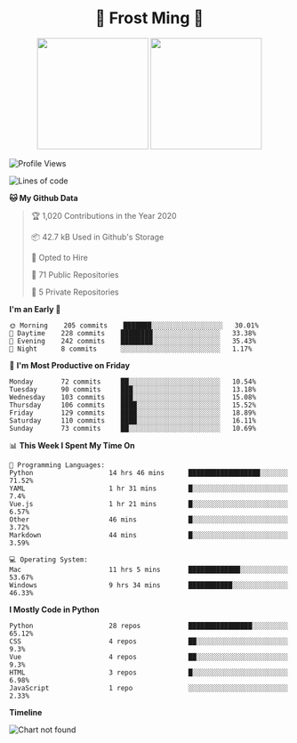 <h1 align="center">🦄 Frost Ming 🐍</h1>

<p align="center">
  <img height="200" src="https://github-readme-stats.vercel.app/api?username=frostming&show_icons=true&theme=dracula&include_all_commits=true" />
  <img height="200" src="https://github-readme-stats.vercel.app/api/top-langs/?username=frostming&theme=dracula&show_icons=true" />
</p>

<!--START_SECTION:waka-->
![Profile Views](http://img.shields.io/badge/Profile%20Views-10-blue)

![Lines of code](https://img.shields.io/badge/From%20Hello%20World%20I%27ve%20Written-11.9%20million%20lines%20of%20code-blue)

**🐱 My Github Data** 

> 🏆 1,020 Contributions in the Year 2020
 > 
> 📦 42.7 kB Used in Github's Storage 
 > 
> 💼 Opted to Hire
 > 
> 📜 71 Public Repositories
 > 
> 🔑 5 Private Repositories 

**I'm an Early 🐤** 

```text
🌞 Morning    205 commits    ███████░░░░░░░░░░░░░░░░░░   30.01% 
🌆 Daytime    228 commits    ████████░░░░░░░░░░░░░░░░░   33.38% 
🌃 Evening    242 commits    ████████░░░░░░░░░░░░░░░░░   35.43% 
🌙 Night      8 commits      ░░░░░░░░░░░░░░░░░░░░░░░░░   1.17%

```
📅 **I'm Most Productive on Friday** 

```text
Monday       72 commits     ██░░░░░░░░░░░░░░░░░░░░░░░   10.54% 
Tuesday      90 commits     ███░░░░░░░░░░░░░░░░░░░░░░   13.18% 
Wednesday    103 commits    ███░░░░░░░░░░░░░░░░░░░░░░   15.08% 
Thursday     106 commits    ████░░░░░░░░░░░░░░░░░░░░░   15.52% 
Friday       129 commits    ████░░░░░░░░░░░░░░░░░░░░░   18.89% 
Saturday     110 commits    ████░░░░░░░░░░░░░░░░░░░░░   16.11% 
Sunday       73 commits     ██░░░░░░░░░░░░░░░░░░░░░░░   10.69%

```


📊 **This Week I Spent My Time On** 

```text
💬 Programming Languages: 
Python                   14 hrs 46 mins      ██████████████████░░░░░░░   71.52% 
YAML                     1 hr 31 mins        █░░░░░░░░░░░░░░░░░░░░░░░░   7.4% 
Vue.js                   1 hr 21 mins        █░░░░░░░░░░░░░░░░░░░░░░░░   6.57% 
Other                    46 mins             █░░░░░░░░░░░░░░░░░░░░░░░░   3.72% 
Markdown                 44 mins             █░░░░░░░░░░░░░░░░░░░░░░░░   3.59%

💻 Operating System: 
Mac                      11 hrs 5 mins       █████████████░░░░░░░░░░░░   53.67% 
Windows                  9 hrs 34 mins       ███████████░░░░░░░░░░░░░░   46.33%

```

**I Mostly Code in Python** 

```text
Python                   28 repos            ████████████████░░░░░░░░░   65.12% 
CSS                      4 repos             ██░░░░░░░░░░░░░░░░░░░░░░░   9.3% 
Vue                      4 repos             ██░░░░░░░░░░░░░░░░░░░░░░░   9.3% 
HTML                     3 repos             █░░░░░░░░░░░░░░░░░░░░░░░░   6.98% 
JavaScript               1 repo              ░░░░░░░░░░░░░░░░░░░░░░░░░   2.33%

```


**Timeline**

![Chart not found](https://github.com/frostming/frostming/blob/master/charts/bar_graph.png) 


<!--END_SECTION:waka-->
